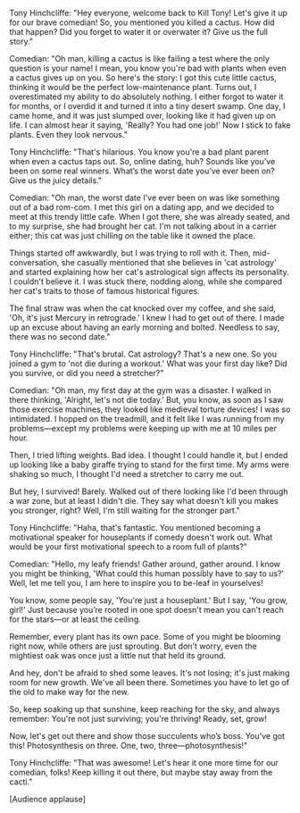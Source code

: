 Tony Hinchcliffe: "Hey everyone, welcome back to Kill Tony! Let's give it up for our brave comedian! So, you mentioned you killed a cactus. How did that happen? Did you forget to water it or overwater it? Give us the full story."

Comedian: "Oh man, killing a cactus is like failing a test where the only question is your name! I mean, you know you're bad with plants when even a cactus gives up on you. So here's the story: I got this cute little cactus, thinking it would be the perfect low-maintenance plant. Turns out, I overestimated my ability to do absolutely nothing. I either forgot to water it for months, or I overdid it and turned it into a tiny desert swamp. One day, I came home, and it was just slumped over, looking like it had given up on life. I can almost hear it saying, 'Really? You had one job!' Now I stick to fake plants. Even they look nervous."

Tony Hinchcliffe: "That's hilarious. You know you're a bad plant parent when even a cactus taps out. So, online dating, huh? Sounds like you’ve been on some real winners. What’s the worst date you’ve ever been on? Give us the juicy details."

Comedian: "Oh man, the worst date I've ever been on was like something out of a bad rom-com. I met this girl on a dating app, and we decided to meet at this trendy little cafe. When I got there, she was already seated, and to my surprise, she had brought her cat. I'm not talking about in a carrier either; this cat was just chilling on the table like it owned the place.

Things started off awkwardly, but I was trying to roll with it. Then, mid-conversation, she casually mentioned that she believes in 'cat astrology' and started explaining how her cat's astrological sign affects its personality. I couldn't believe it. I was stuck there, nodding along, while she compared her cat's traits to those of famous historical figures.

The final straw was when the cat knocked over my coffee, and she said, 'Oh, it's just Mercury in retrograde.' I knew I had to get out of there. I made up an excuse about having an early morning and bolted. Needless to say, there was no second date."

Tony Hinchcliffe: "That's brutal. Cat astrology? That's a new one. So you joined a gym to 'not die during a workout.' What was your first day like? Did you survive, or did you need a stretcher?"

Comedian: "Oh man, my first day at the gym was a disaster. I walked in there thinking, 'Alright, let's not die today.' But, you know, as soon as I saw those exercise machines, they looked like medieval torture devices! I was so intimidated. I hopped on the treadmill, and it felt like I was running from my problems—except my problems were keeping up with me at 10 miles per hour.

Then, I tried lifting weights. Bad idea. I thought I could handle it, but I ended up looking like a baby giraffe trying to stand for the first time. My arms were shaking so much, I thought I'd need a stretcher to carry me out.

But hey, I survived! Barely. Walked out of there looking like I'd been through a war zone, but at least I didn't die. They say what doesn't kill you makes you stronger, right? Well, I'm still waiting for the stronger part."

Tony Hinchcliffe: "Haha, that's fantastic. You mentioned becoming a motivational speaker for houseplants if comedy doesn't work out. What would be your first motivational speech to a room full of plants?"

Comedian: "Hello, my leafy friends! Gather around, gather around. I know you might be thinking, 'What could this human possibly have to say to us?' Well, let me tell you, I am here to inspire you to be-leaf in yourselves!

You know, some people say, 'You're just a houseplant.' But I say, 'You grow, girl!' Just because you’re rooted in one spot doesn't mean you can't reach for the stars—or at least the ceiling.

Remember, every plant has its own pace. Some of you might be blooming right now, while others are just sprouting. But don't worry, even the mightiest oak was once just a little nut that held its ground.

And hey, don't be afraid to shed some leaves. It's not losing; it's just making room for new growth. We've all been there. Sometimes you have to let go of the old to make way for the new.

So, keep soaking up that sunshine, keep reaching for the sky, and always remember: You're not just surviving; you're thriving! Ready, set, grow!

Now, let's get out there and show those succulents who’s boss. You've got this! Photosynthesis on three. One, two, three—photosynthesis!"

Tony Hinchcliffe: "That was awesome! Let's hear it one more time for our comedian, folks! Keep killing it out there, but maybe stay away from the cacti."

[Audience applause]